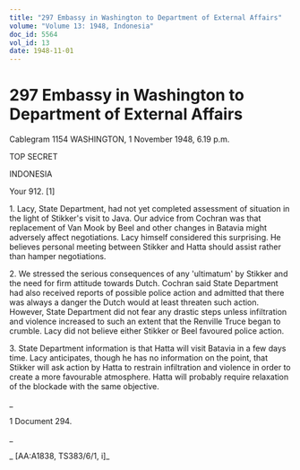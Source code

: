 ```yaml
---
title: "297 Embassy in Washington to Department of External Affairs"
volume: "Volume 13: 1948, Indonesia"
doc_id: 5564
vol_id: 13
date: 1948-11-01
---
```


# 297 Embassy in Washington to Department of External Affairs

Cablegram 1154 WASHINGTON, 1 November 1948, 6.19 p.m.

TOP SECRET

INDONESIA

Your 912. [1]

1\. Lacy, State Department, had not yet completed assessment of situation in the light of Stikker's visit to Java. Our advice from Cochran was that replacement of Van Mook by Beel and other changes in Batavia might adversely affect negotiations. Lacy himself considered this surprising. He believes personal meeting between Stikker and Hatta should assist rather than hamper negotiations.

2\. We stressed the serious consequences of any 'ultimatum' by Stikker and the need for firm attitude towards Dutch. Cochran said State Department had also received reports of possible police action and admitted that there was always a danger the Dutch would at least threaten such action. However, State Department did not fear any drastic steps unless infiltration and violence increased to such an extent that the Renville Truce began to crumble. Lacy did not believe either Stikker or Beel favoured police action.

3\. State Department information is that Hatta will visit Batavia in a few days time. Lacy anticipates, though he has no information on the point, that Stikker will ask action by Hatta to restrain infiltration and violence in order to create a more favourable atmosphere. Hatta will probably require relaxation of the blockade with the same objective.

_

1 Document 294.

_

_ [AA:A1838, TS383/6/1, i]_
